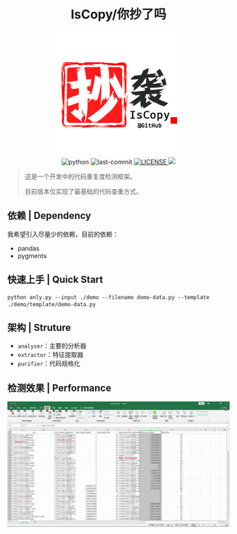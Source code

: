 <h1 align="center"> IsCopy/你抄了吗 </h1>
<p align="center">
	<img src="docs/pic/logo.png" alt="logo"/><br/>
    <img src="https://img.shields.io/badge/python-3.6-blue.svg" alt="python"/>
    <img src="https://img.shields.io/github/last-commit/WhiteRobe/iscopy.svg" alt="last-commit"/>
    <a href="https://github.com/WhiteRobe/iscopy/blob/master/LICENSE">
    	<img src="https://img.shields.io/github/license/mashape/apistatus.svg?maxAge=2592000" alt="LICENSE"/>
    </a>
    <img src='https://bettercodehub.com/edge/badge/WhiteRobe/iscopy?branch=master'>
</p>

> 这是一个开发中的代码重复度检测框架。
>
> 目前版本仅实现了最基础的代码查重方式。

## 依赖 | Dependency

我希望引入尽量少的依赖，目前的依赖：

- pandas
- pygments

## 快速上手 | Quick Start

```shell
python anly.py --input ./demo --filename demo-data.py --template ./demo/template/demo-data.py
```

## 架构 | Struture

- `analyser`：主要的分析器
- `extractor`：特征提取器
- `purifier`：代码规格化

## 检测效果 | Performance

<p align="center">
    <img src="docs/pic/summary.png" alt="summary.png"/>
</p>

